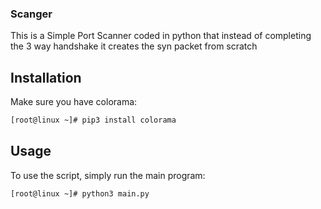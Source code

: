 ### Scanger

This is a Simple Port Scanner coded in python that instead of completing the 3 way handshake it creates the syn packet from scratch

## Installation

Make sure you have colorama:

```bash
[root@linux ~]# pip3 install colorama
```


## Usage

To use the script, simply run the main program:

```bash
[root@linux ~]# python3 main.py
```
